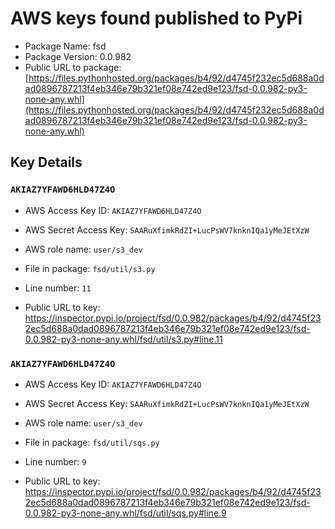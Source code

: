 # AWS keys found published to PyPi

* Package Name: fsd
* Package Version: 0.0.982
* Public URL to package: [https://files.pythonhosted.org/packages/b4/92/d4745f232ec5d688a0dad0896787213f4eb346e79b321ef08e742ed9e123/fsd-0.0.982-py3-none-any.whl](https://files.pythonhosted.org/packages/b4/92/d4745f232ec5d688a0dad0896787213f4eb346e79b321ef08e742ed9e123/fsd-0.0.982-py3-none-any.whl)

## Key Details

### `AKIAZ7YFAWD6HLD47Z4O`

* AWS Access Key ID: `AKIAZ7YFAWD6HLD47Z4O`
* AWS Secret Access Key: `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` 
* AWS role name: `user/s3_dev`
* File in package: `fsd/util/s3.py`
* Line number: `11`

* Public URL to key: https://inspector.pypi.io/project/fsd/0.0.982/packages/b4/92/d4745f232ec5d688a0dad0896787213f4eb346e79b321ef08e742ed9e123/fsd-0.0.982-py3-none-any.whl/fsd/util/s3.py#line.11



### `AKIAZ7YFAWD6HLD47Z4O`

* AWS Access Key ID: `AKIAZ7YFAWD6HLD47Z4O`
* AWS Secret Access Key: `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` 
* AWS role name: `user/s3_dev`
* File in package: `fsd/util/sqs.py`
* Line number: `9`

* Public URL to key: https://inspector.pypi.io/project/fsd/0.0.982/packages/b4/92/d4745f232ec5d688a0dad0896787213f4eb346e79b321ef08e742ed9e123/fsd-0.0.982-py3-none-any.whl/fsd/util/sqs.py#line.9


